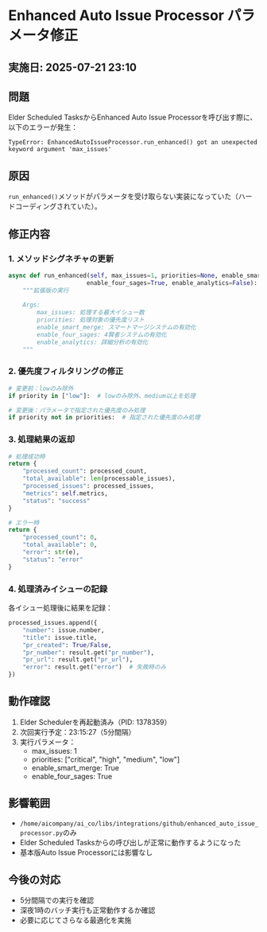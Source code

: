 # Enhanced Auto Issue Processor パラメータ修正

## 実施日: 2025-07-21 23:10

## 問題

Elder Scheduled TasksからEnhanced Auto Issue Processorを呼び出す際に、以下のエラーが発生：
```
TypeError: EnhancedAutoIssueProcessor.run_enhanced() got an unexpected keyword argument 'max_issues'
```

## 原因

`run_enhanced()`メソッドがパラメータを受け取らない実装になっていた（ハードコーディングされていた）。

## 修正内容

### 1. メソッドシグネチャの更新

```python
async def run_enhanced(self, max_issues=1, priorities=None, enable_smart_merge=True, 
                      enable_four_sages=True, enable_analytics=False):
    """拡張版の実行
    
    Args:
        max_issues: 処理する最大イシュー数
        priorities: 処理対象の優先度リスト
        enable_smart_merge: スマートマージシステムの有効化
        enable_four_sages: 4賢者システムの有効化
        enable_analytics: 詳細分析の有効化
    """
```

### 2. 優先度フィルタリングの修正

```python
# 変更前：lowのみ除外
if priority in ["low"]:  # lowのみ除外、medium以上を処理

# 変更後：パラメータで指定された優先度のみ処理
if priority not in priorities:  # 指定された優先度のみ処理
```

### 3. 処理結果の返却

```python
# 処理成功時
return {
    "processed_count": processed_count,
    "total_available": len(processable_issues),
    "processed_issues": processed_issues,
    "metrics": self.metrics,
    "status": "success"
}

# エラー時
return {
    "processed_count": 0,
    "total_available": 0,
    "error": str(e),
    "status": "error"
}
```

### 4. 処理済みイシューの記録

各イシュー処理後に結果を記録：
```python
processed_issues.append({
    "number": issue.number,
    "title": issue.title,
    "pr_created": True/False,
    "pr_number": result.get("pr_number"),
    "pr_url": result.get("pr_url"),
    "error": result.get("error")  # 失敗時のみ
})
```

## 動作確認

1. Elder Schedulerを再起動済み（PID: 1378359）
2. 次回実行予定：23:15:27（5分間隔）
3. 実行パラメータ：
   - max_issues: 1
   - priorities: ["critical", "high", "medium", "low"]
   - enable_smart_merge: True
   - enable_four_sages: True

## 影響範囲

- `/home/aicompany/ai_co/libs/integrations/github/enhanced_auto_issue_processor.py`のみ
- Elder Scheduled Tasksからの呼び出しが正常に動作するようになった
- 基本版Auto Issue Processorには影響なし

## 今後の対応

- 5分間隔での実行を確認
- 深夜1時のバッチ実行も正常動作するか確認
- 必要に応じてさらなる最適化を実施